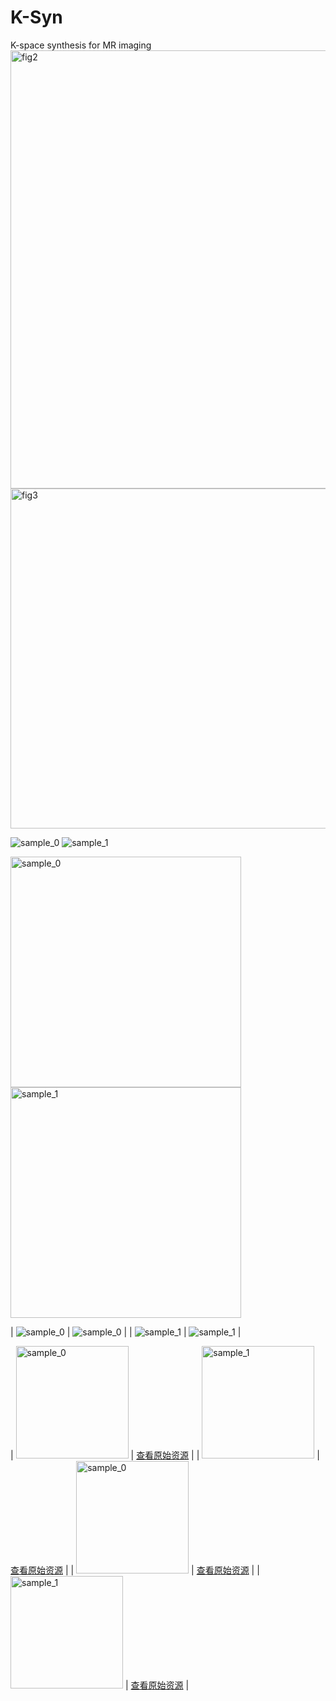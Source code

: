 # K-Syn
K-space synthesis for MR imaging
<img width="1636" height="701" alt="fig2" src="https://github.com/user-attachments/assets/d4bdeeb9-179d-4fa1-9381-50e6723e5335" />
<img width="1657" height="544" alt="fig3" src="https://github.com/user-attachments/assets/12df4373-443c-4836-87e3-358267e16320" />

![sample_0](https://github.com/user-attachments/assets/30807982-fbea-4581-9378-f21e45723272)
![sample_1](https://github.com/user-attachments/assets/e01da4b2-f15f-4527-b1d9-9ccf35ef141e)

<img width="369" height="369" alt="sample_0" src="https://github.com/user-attachments/assets/0e9bf520-f6e8-47fc-a68c-74c7b21a5539" />
<img width="369" height="369" alt="sample_1" src="https://github.com/user-attachments/assets/a5869e32-1879-429a-8fd9-845953347c52" />

| ![sample_0](https://github.com/user-attachments/assets/30807982-fbea-4581-9378-f21e45723272) | ![sample_0](https://github.com/user-attachments/assets/0e9bf520-f6e8-47fc-a68c-74c7b21a5539) |
| ![sample_1](https://github.com/user-attachments/assets/e01da4b2-f15f-4527-b1d9-9ccf35ef141e) | ![sample_1](https://github.com/user-attachments/assets/a5869e32-1879-429a-8fd9-845953347c52) |


| <img width="180" height="180" alt="sample_0" src="https://github.com/user-attachments/assets/30807982-fbea-4581-9378-f21e45723272" /> | [查看原始资源](https://github.com/user-attachments/assets/30807982-fbea-4581-9378-f21e45723272) |
| <img width="180" height="180" alt="sample_1" src="https://github.com/user-attachments/assets/e01da4b2-f15f-4527-b1d9-9ccf35ef141e" /> | [查看原始资源](https://github.com/user-attachments/assets/e01da4b2-f15f-4527-b1d9-9ccf35ef141e) |
| <img width="180" height="180" alt="sample_0" src="https://github.com/user-attachments/assets/0e9bf520-f6e8-47fc-a68c-74c7b21a5539" /> | [查看原始资源](https://github.com/user-attachments/assets/0e9bf520-f6e8-47fc-a68c-74c7b21a5539) |
| <img width="180" height="180" alt="sample_1" src="https://github.com/user-attachments/assets/a5869e32-1879-429a-8fd9-845953347c52" /> | [查看原始资源](https://github.com/user-attachments/assets/a5869e32-1879-429a-8fd9-845953347c52) |
